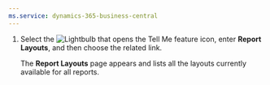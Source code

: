 ```yaml
---
ms.service: dynamics-365-business-central
---
```

1. Select the ![Lightbulb that opens the Tell Me feature](../media/ui-search/search_small.png "Tell me what you want to do") icon, enter **Report Layouts**, and then choose the related link.

   The **Report Layouts** page appears and lists all the layouts currently available for all reports.
